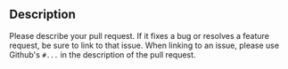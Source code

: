## Description

Please describe your pull request. If it fixes a bug or resolves a feature request, be sure to link to that issue. When linking to an issue, please use Github's `#...` in the description of the pull request.
